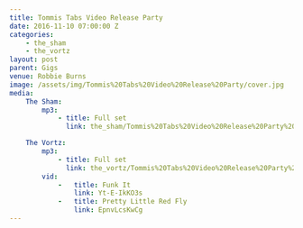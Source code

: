 ```yaml
---
title: Tommis Tabs Video Release Party
date: 2016-11-10 07:00:00 Z
categories:
    - the_sham
    - the_vortz
layout: post
parent: Gigs
venue: Robbie Burns
image: /assets/img/Tommis%20Tabs%20Video%20Release%20Party/cover.jpg
media:
    The Sham:
        mp3:
            - title: Full set
              link: the_sham/Tommis%20Tabs%20Video%20Release%20Party%20-%20The%20Sham.mp3

    The Vortz:
        mp3:
            - title: Full set
              link: the_vortz/Tommis%20Tabs%20Video%20Release%20Party%20-%20The%20Vortz.mp3
        vid:
            -   title: Funk It
                link: Yt-E-IkKO3s
            -   title: Pretty Little Red Fly
                link: EpnvLcsKwCg
---
```



